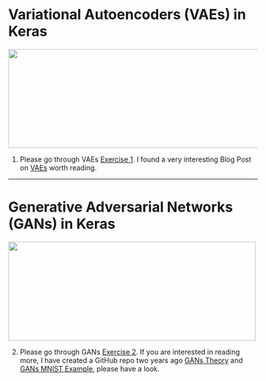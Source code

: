 # Variational Autoencoders (VAEs) in Keras

<img src="https://cdn-images-1.medium.com/max/2600/1*22cSCfmktNIwH5m__u2ffA.png" width="600" height="200">

1. Please go through VAEs [Exercise 1](https://github.com/sagihaider/CE888_2021/blob/main/Lab_9/Exercise_1_VAE.ipynb). I found a very interesting Blog Post on [VAEs](https://www.jeremyjordan.me/variational-autoencoders/) worth reading. 

*** 

# Generative Adversarial Networks (GANs) in Keras

<img src="https://sthalles.github.io/assets/dcgan/GANs.png" width="500" height="200">

2. Please go through GANs [Exercise 2](https://github.com/sagihaider/CE888_2021/blob/main/Lab_9/Exercise_2_GAN.ipynb). If you are interested in reading more, I have created a GitHub repo two years ago [GANs Theory](https://github.com/sagihaider/GAN/blob/master/GAN_tutorial.ipynb) and [GANs MNIST Example](https://github.com/sagihaider/GAN/blob/master/DCGAN_MNIST.ipynb), please have a look. 

